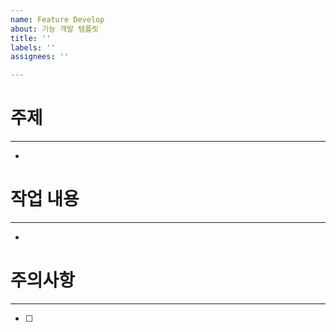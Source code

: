 ```yaml
---
name: Feature Develop
about: 기능 개발 템플릿
title: ''
labels: ''
assignees: ''

---
```


# 주제
---
- 

# 작업 내용
---
- 

# 주의사항
---
- [ ]
